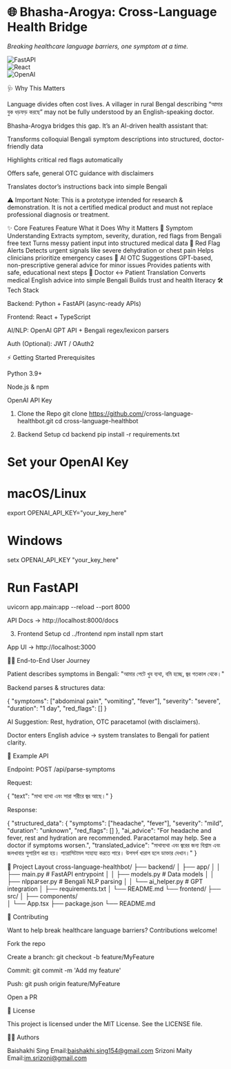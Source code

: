 # 🌐 Bhasha-Arogya: Cross-Language Health Bridge  

*Breaking healthcare language barriers, one symptom at a time.*  

![FastAPI](https://img.shields.io/badge/FastAPI-005571?style=for-the-badge&logo=fastapi)  
![React](https://img.shields.io/badge/React-20232A?style=for-the-badge&logo=react&logoColor=61DAFB)  
![OpenAI](https://img.shields.io/badge/OpenAI-412991?style=for-the-badge&logo=openai&logoColor=white)  







🩺 Why This Matters

Language divides often cost lives. A villager in rural Bengal describing “আমার বুক ধড়ফড় করছে” may not be fully understood by an English-speaking doctor.

Bhasha-Arogya bridges this gap. It’s an AI-driven health assistant that:

Transforms colloquial Bengali symptom descriptions into structured, doctor-friendly data

Highlights critical red flags automatically

Offers safe, general OTC guidance with disclaimers

Translates doctor’s instructions back into simple Bengali

⚠️ Important Note: This is a prototype intended for research & demonstration. It is not a certified medical product and must not replace professional diagnosis or treatment.

✨ Core Features
Feature	What it Does	Why it Matters
🧠 Symptom Understanding	Extracts symptom, severity, duration, red flags from Bengali free text	Turns messy patient input into structured medical data
🚨 Red Flag Alerts	Detects urgent signals like severe dehydration or chest pain	Helps clinicians prioritize emergency cases
💊 AI OTC Suggestions	GPT-based, non-prescriptive general advice for minor issues	Provides patients with safe, educational next steps
🔄 Doctor ↔ Patient Translation	Converts medical English advice into simple Bengali	Builds trust and health literacy
🛠️ Tech Stack

Backend: Python + FastAPI (async-ready APIs)

Frontend: React + TypeScript

AI/NLP: OpenAI GPT API + Bengali regex/lexicon parsers

Auth (Optional): JWT / OAuth2

⚡ Getting Started
Prerequisites

Python 3.9+

Node.js & npm

OpenAI API Key

1. Clone the Repo
git clone https://github.com/<your-username>/cross-language-healthbot.git
cd cross-language-healthbot

2. Backend Setup
cd backend
pip install -r requirements.txt

# Set your OpenAI Key
# macOS/Linux
export OPENAI_API_KEY="your_key_here"
# Windows
setx OPENAI_API_KEY "your_key_here"

# Run FastAPI
uvicorn app.main:app --reload --port 8000


API Docs → http://localhost:8000/docs

3. Frontend Setup
cd ../frontend
npm install
npm start


App UI → http://localhost:3000

👩‍⚕️ End-to-End User Journey

Patient describes symptoms in Bengali:
"আমার পেটে খুব ব্যথা, বমি হচ্ছে, জ্বর গতকাল থেকে।"

Backend parses & structures data:

{
  "symptoms": ["abdominal pain", "vomiting", "fever"],
  "severity": "severe",
  "duration": "1 day",
  "red_flags": []
}


AI Suggestion: Rest, hydration, OTC paracetamol (with disclaimers).

Doctor enters English advice → system translates to Bengali for patient clarity.

🔌 Example API

Endpoint: POST /api/parse-symptoms

Request:

{
  "text": "মাথা ব্যাথা এবং সারা শরীরে জ্বর আছে।"
}


Response:

{
  "structured_data": {
    "symptoms": ["headache", "fever"],
    "severity": "mild",
    "duration": "unknown",
    "red_flags": []
  },
  "ai_advice": "For headache and fever, rest and hydration are recommended. Paracetamol may help. See a doctor if symptoms worsen.",
  "translated_advice": "মাথাব্যথা এবং জ্বরের জন্য বিশ্রাম এবং জলখাবার সুপারিশ করা হয়। প্যারাসিটামল সাহায্য করতে পারে। উপসর্গ খারাপ হলে ডাক্তার দেখান।"
}

📂 Project Layout
cross-language-healthbot/
├── backend/
│   ├── app/
│   │   ├── main.py          # FastAPI entrypoint
│   │   ├── models.py        # Data models
│   │   ├── nlpparser.py     # Bengali NLP parsing
│   │   └── ai_helper.py     # GPT integration
│   ├── requirements.txt
│   └── README.md
└── frontend/
    ├── src/
    │   ├── components/      
    │   └── App.tsx
    ├── package.json
    └── README.md

🤝 Contributing

Want to help break healthcare language barriers? Contributions welcome!

Fork the repo

Create a branch: git checkout -b feature/MyFeature

Commit: git commit -m 'Add my feature'

Push: git push origin feature/MyFeature

Open a PR

📜 License

This project is licensed under the MIT License. See the LICENSE file.

👨‍💻 Authors

Baishakhi Sing
Email:baishakhi.sing154@gmail.com
Srizoni Maity
Email:im.srizoni@gmail.com



